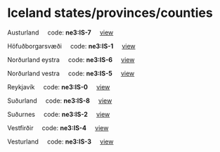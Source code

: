 # Iceland states/provinces/counties
Austurland&nbsp;&nbsp;&nbsp;&nbsp;&nbsp;code: **ne3:IS-7**&nbsp;&nbsp;&nbsp;&nbsp;&nbsp;[view](../../export/geojson/medium/ne3/is/7.geojson)&nbsp;&nbsp;&nbsp;&nbsp;&nbsp;


Höfuðborgarsvæði&nbsp;&nbsp;&nbsp;&nbsp;&nbsp;code: **ne3:IS-1**&nbsp;&nbsp;&nbsp;&nbsp;&nbsp;[view](../../export/geojson/medium/ne3/is/1.geojson)&nbsp;&nbsp;&nbsp;&nbsp;&nbsp;


Norðurland eystra&nbsp;&nbsp;&nbsp;&nbsp;&nbsp;code: **ne3:IS-6**&nbsp;&nbsp;&nbsp;&nbsp;&nbsp;[view](../../export/geojson/medium/ne3/is/6.geojson)&nbsp;&nbsp;&nbsp;&nbsp;&nbsp;


Norðurland vestra&nbsp;&nbsp;&nbsp;&nbsp;&nbsp;code: **ne3:IS-5**&nbsp;&nbsp;&nbsp;&nbsp;&nbsp;[view](../../export/geojson/medium/ne3/is/5.geojson)&nbsp;&nbsp;&nbsp;&nbsp;&nbsp;


Reykjavík&nbsp;&nbsp;&nbsp;&nbsp;&nbsp;code: **ne3:IS-0**&nbsp;&nbsp;&nbsp;&nbsp;&nbsp;[view](../../export/geojson/medium/ne3/is/0.geojson)&nbsp;&nbsp;&nbsp;&nbsp;&nbsp;


Suðurland&nbsp;&nbsp;&nbsp;&nbsp;&nbsp;code: **ne3:IS-8**&nbsp;&nbsp;&nbsp;&nbsp;&nbsp;[view](../../export/geojson/medium/ne3/is/8.geojson)&nbsp;&nbsp;&nbsp;&nbsp;&nbsp;


Suðurnes&nbsp;&nbsp;&nbsp;&nbsp;&nbsp;code: **ne3:IS-2**&nbsp;&nbsp;&nbsp;&nbsp;&nbsp;[view](../../export/geojson/medium/ne3/is/2.geojson)&nbsp;&nbsp;&nbsp;&nbsp;&nbsp;


Vestfirðir&nbsp;&nbsp;&nbsp;&nbsp;&nbsp;code: **ne3:IS-4**&nbsp;&nbsp;&nbsp;&nbsp;&nbsp;[view](../../export/geojson/medium/ne3/is/4.geojson)&nbsp;&nbsp;&nbsp;&nbsp;&nbsp;


Vesturland&nbsp;&nbsp;&nbsp;&nbsp;&nbsp;code: **ne3:IS-3**&nbsp;&nbsp;&nbsp;&nbsp;&nbsp;[view](../../export/geojson/medium/ne3/is/3.geojson)&nbsp;&nbsp;&nbsp;&nbsp;&nbsp;

